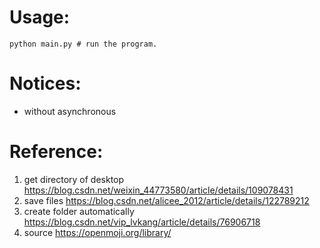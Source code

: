
# Usage:
```
python main.py # run the program.
```
# Notices:
* without asynchronous

# Reference:
1. get directory of desktop
https://blog.csdn.net/weixin_44773580/article/details/109078431
2. save files
https://blog.csdn.net/alicee_2012/article/details/122789212
3. create folder automatically
https://blog.csdn.net/vip_lvkang/article/details/76906718
4. source
https://openmoji.org/library/

